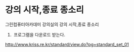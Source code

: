 # 강의 시작,종료 종소리
그린컴퓨터아카데미 강의실의 강의 시작,종료 종소리

1.  프로그램을 다운로드 받는다.

http://www.kriss.re.kr/standard/view.do?pg=standard_set_01 
